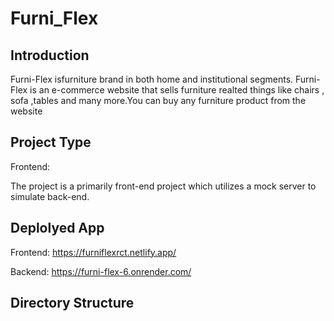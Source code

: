 # Furni_Flex


## Introduction

Furni-Flex isfurniture brand in both home and institutional segments. Furni-Flex is an e-commerce website that sells furniture realted things like chairs , sofa ,tables and many more.You can buy any  furniture product from the website

## Project Type

Frontend:

The project is a primarily front-end project which utilizes a mock server to simulate back-end.

## Deplolyed App

Frontend: https://furniflexrct.netlify.app/

Backend: https://furni-flex-6.onrender.com/

## Directory Structure

```

